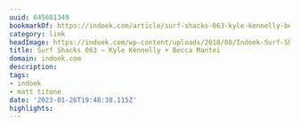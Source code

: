 ```yaml
---
uuid: 645601349
bookmarkOf: https://indoek.com/article/surf-shacks-063-kyle-kennelly-becca-mantei/
category: link
headImage: https://indoek.com/wp-content/uploads/2018/08/Indoek-Surf-Shacks-Kyle-Becca-Kennelly-Datdream-Newport-California-124.jpg
title: Surf Shacks 063 – Kyle Kennelly + Becca Mantei
domain: indoek.com
description: 
tags:
- indoek
- matt titone
date: '2023-01-26T19:48:38.115Z'
highlights: 
---
```



